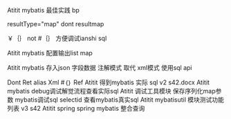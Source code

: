 Atitit mybatis  最佳实践  bp


 resultType="map"  dont resultmap

￥｛｝   not  #｛｝
方便调试ianshi sql


Atitit mybatis 配置输出list map


Atitit mybatis 存入json 字段数据
注解模式 取代 xml模式
使用sql api 

Dont
Ret  alias
Xml  #｛｝
Ref
Atitit 得到mybatis 实际 sql v2 s42.docx
Atitit mybatis debug调试解觉流程查看实际sql
Atitit 调试工具模块  保存序列化map参数 mybatis调试sql selectid 查看mybatis真实sql
Atitit mybatisutil 模块测试功能列表 v3 s42
Atitit spring spring mybatis 整合查询

